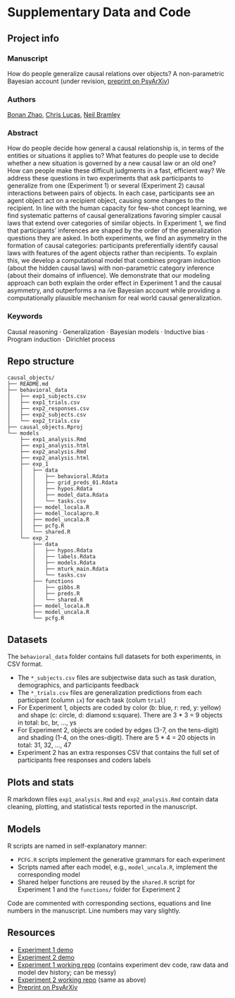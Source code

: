# Supplementary Data and Code

## Project info

### Manuscript

How do people generalize causal relations over objects? A non-parametric Bayesian account (under revision, [preprint on PsyArXiv](https://psyarxiv.com/x57hf/))

### Authors

[Bonan Zhao](http://bramleylab.ppls.ed.ac.uk/member/bonan/),
[Chris Lucas](https://homepages.inf.ed.ac.uk/clucas2/),
[Neil Bramley](http://bramleylab.ppls.ed.ac.uk/member/neil/)

### Abstract

How do people decide how general a causal relationship is, in terms of the entities or situations it applies to? What features do people use to decide whether a new situation is governed by a new causal law or an old one? How can people make these difficult judgments in a fast, efficient way? We address these questions in two experiments that ask participants to generalize from one (Experiment 1) or several (Experiment 2) causal interactions between pairs of objects. In each case, participants see an agent object act on a recipient object, causing some changes to the recipient. In line with the human capacity for few-shot concept learning, we find systematic patterns of causal generalizations favoring simpler causal laws that extend over categories of similar objects. In Experiment 1, we find that participants’ inferences are shaped by the order of the generalization questions they are asked. In both experiments, we find an asymmetry in the formation of causal categories: participants preferentially identify causal laws with features of the agent objects rather than recipients. To explain this, we develop a computational model that combines program induction (about the hidden causal laws) with non-parametric category inference (about their domains of influence). We demonstrate that our modeling approach can both explain the order effect in Experiment 1 and the causal asymmetry, and outperforms a na ̈ıve Bayesian account while providing a computationally plausible mechanism for real world causal generalization.

### Keywords

Causal reasoning · Generalization · Bayesian models · Inductive bias · Program induction · Dirichlet process

## Repo structure

```
causal_objects/
├── README.md
├── behavioral_data
│   ├── exp1_subjects.csv
│   ├── exp1_trials.csv
│   ├── exp2_responses.csv
│   ├── exp2_subjects.csv
│   └── exp2_trials.csv
├── causal_objects.Rproj
└── models
    ├── exp1_analysis.Rmd
    ├── exp1_analysis.html
    ├── exp2_analysis.Rmd
    ├── exp2_analysis.html
    ├── exp_1
    │   ├── data
    │   │   ├── behavioral.Rdata
    │   │   ├── grid_preds_01.Rdata
    │   │   ├── hypos.Rdata
    │   │   ├── model_data.Rdata
    │   │   └── tasks.csv
    │   ├── model_locala.R
    │   ├── model_localapro.R
    │   ├── model_uncala.R
    │   ├── pcfg.R
    │   └── shared.R
    └── exp_2
        ├── data
        │   ├── hypos.Rdata
        │   ├── labels.Rdata
        │   ├── models.Rdata
        │   ├── mturk_main.Rdata
        │   └── tasks.csv
        ├── functions
        │   ├── gibbs.R
        │   ├── preds.R
        │   └── shared.R
        ├── model_locala.R
        ├── model_uncala.R
        └── pcfg.R
```

## Datasets

The `behavioral_data` folder contains full datasets for both experiments, in CSV format.

* The `*_subjects.csv` files are subjectwise data such as task duration, demographics, and participants feedback
* The `*_trials.csv` files are generalization predictions from each participant (column `ix`) for each task (colum `trial`)
* For Experiment 1, objects are coded by color (b: blue, r: red, y: yellow) and shape (c: circle, d: diamond s:square). There are 3 * 3 = 9 objects in total: bc, br, ..., ys
* For Experiment 2, objects are coded by edges (3-7, on the tens-digit) and shading (1-4, on the ones-digit). There are 5 * 4 = 20 objects in total: 31, 32, ..., 47
* Experiment 2 has an extra responses CSV that contains the full set of participants free responses and coders labels

## Plots and stats

R markdown files `exp1_analysis.Rmd` and `exp2_analysis.Rmd` contain data cleaning, plotting, and statistical tests reported in the manuscript.

## Models

R scripts are named in self-explanatory manner:

* `PCFG.R` scripts implement the generative grammars for each experiment
* Scripts named after each model, e.g., `model_uncala.R`, implement the corresponding model
* Shared helper functions are reused by the `shared.R` script for Experiment 1 and the `functions/` folder for Experiment 2

Code are commented with corresponding sections, equations and line numbers in the manuscript. Line numbers may vary slightly.

## Resources

* [Experiment 1 demo](http://bramleylab.ppls.ed.ac.uk/experiments/bnz/magic_stones/index.html)
* [Experiment 2 demo](http://bramleylab.ppls.ed.ac.uk/experiments/bnz/myst/p/welcome.html)
* [Experiment 1 working repo](https://github.com/zhaobn/magic-stones) (contains experiment dev code, raw data and model dev history; can be messy)
* [Experiment 2 working repo](https://github.com/zhaobn/mysterious-stones) (same as above)
* [Preprint on PsyArXiv](https://psyarxiv.com/x57hf/)

